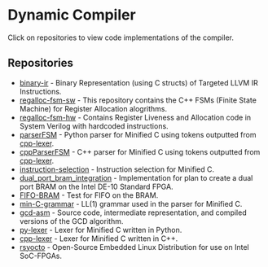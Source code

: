 # Dynamic Compiler

Click on repositories to view code implementations of the compiler.

## Repositories

- [binary-ir](https://github.com/dynamic-compiler/binary-ir) - Binary Representation (using C structs) of Targeted LLVM IR Instructions.
- [regalloc-fsm-sw](https://github.com/dynamic-compiler/regalloc-fsm-sw) - This repository contains the C++ FSMs (Finite State Machine) for Register Allocation alogrithms.
- [regalloc-fsm-hw](https://github.com/dynamic-compiler/regalloc-fsm-hw) - Contains Register Liveness and Allocation code in System Verilog with hardcoded instructions.
- [parserFSM](https://github.com/dynamic-compiler/parserFSM) - Python parser for Minified C using tokens outputted from [cpp-lexer](https://github.com/dynamic-compiler/cpp-lexer/tree/feature/adiwakar8/0-add-lexer).
- [cppParserFSM](https://github.com/dynamic-compiler/cppParserFSM) - C++ parser for Minified C using tokens outputted from [cpp-lexer](https://github.com/dynamic-compiler/cpp-lexer/tree/feature/adiwakar8/0-add-lexer).
- [instruction-selection](https://github.com/dynamic-compiler/instruction-selection) - Instruction selection for Minified C.
- [dual_port_bram_integration](https://github.com/dynamic-compiler/dual_port_bram_integration) - Implementation for plan to create a dual port BRAM on the Intel DE-10 Standard FPGA.
- [FIFO-BRAM](https://github.com/dynamic-compiler/FIFO_BRAM) - Test for FIFO on the BRAM.
- [min-C-grammar](https://github.com/dynamic-compiler/min-C-grammar) - LL(1) grammar used in the parser for Minified C.
- [gcd-asm](https://github.com/dynamic-compiler/gcd-asm) - Source code, intermediate representation, and compiled versions of the GCD algorithm.
- [py-lexer](https://github.com/dynamic-compiler/py-lexer) - Lexer for Minified C written in Python.
- [cpp-lexer](https://github.com/dynamic-compiler/cpp-lexer) - Lexer for Minified C written in C++.
- [rsyocto](https://github.com/dynamic-compiler/rsyocto) - Open-Source Embedded Linux Distribution for use on Intel SoC-FPGAs.
